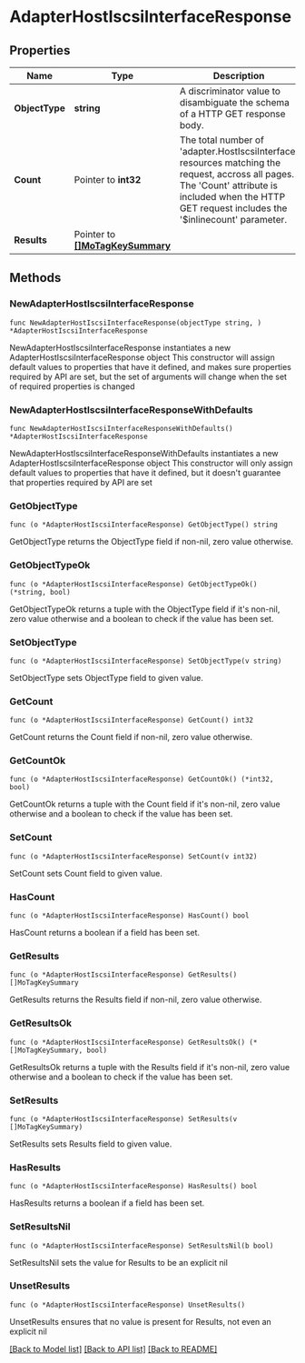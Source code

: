 # AdapterHostIscsiInterfaceResponse

## Properties

Name | Type | Description | Notes
------------ | ------------- | ------------- | -------------
**ObjectType** | **string** | A discriminator value to disambiguate the schema of a HTTP GET response body. | 
**Count** | Pointer to **int32** | The total number of &#39;adapter.HostIscsiInterface&#39; resources matching the request, accross all pages. The &#39;Count&#39; attribute is included when the HTTP GET request includes the &#39;$inlinecount&#39; parameter. | [optional] 
**Results** | Pointer to [**[]MoTagKeySummary**](mo.TagKeySummary.md) |  | [optional] 

## Methods

### NewAdapterHostIscsiInterfaceResponse

`func NewAdapterHostIscsiInterfaceResponse(objectType string, ) *AdapterHostIscsiInterfaceResponse`

NewAdapterHostIscsiInterfaceResponse instantiates a new AdapterHostIscsiInterfaceResponse object
This constructor will assign default values to properties that have it defined,
and makes sure properties required by API are set, but the set of arguments
will change when the set of required properties is changed

### NewAdapterHostIscsiInterfaceResponseWithDefaults

`func NewAdapterHostIscsiInterfaceResponseWithDefaults() *AdapterHostIscsiInterfaceResponse`

NewAdapterHostIscsiInterfaceResponseWithDefaults instantiates a new AdapterHostIscsiInterfaceResponse object
This constructor will only assign default values to properties that have it defined,
but it doesn't guarantee that properties required by API are set

### GetObjectType

`func (o *AdapterHostIscsiInterfaceResponse) GetObjectType() string`

GetObjectType returns the ObjectType field if non-nil, zero value otherwise.

### GetObjectTypeOk

`func (o *AdapterHostIscsiInterfaceResponse) GetObjectTypeOk() (*string, bool)`

GetObjectTypeOk returns a tuple with the ObjectType field if it's non-nil, zero value otherwise
and a boolean to check if the value has been set.

### SetObjectType

`func (o *AdapterHostIscsiInterfaceResponse) SetObjectType(v string)`

SetObjectType sets ObjectType field to given value.


### GetCount

`func (o *AdapterHostIscsiInterfaceResponse) GetCount() int32`

GetCount returns the Count field if non-nil, zero value otherwise.

### GetCountOk

`func (o *AdapterHostIscsiInterfaceResponse) GetCountOk() (*int32, bool)`

GetCountOk returns a tuple with the Count field if it's non-nil, zero value otherwise
and a boolean to check if the value has been set.

### SetCount

`func (o *AdapterHostIscsiInterfaceResponse) SetCount(v int32)`

SetCount sets Count field to given value.

### HasCount

`func (o *AdapterHostIscsiInterfaceResponse) HasCount() bool`

HasCount returns a boolean if a field has been set.

### GetResults

`func (o *AdapterHostIscsiInterfaceResponse) GetResults() []MoTagKeySummary`

GetResults returns the Results field if non-nil, zero value otherwise.

### GetResultsOk

`func (o *AdapterHostIscsiInterfaceResponse) GetResultsOk() (*[]MoTagKeySummary, bool)`

GetResultsOk returns a tuple with the Results field if it's non-nil, zero value otherwise
and a boolean to check if the value has been set.

### SetResults

`func (o *AdapterHostIscsiInterfaceResponse) SetResults(v []MoTagKeySummary)`

SetResults sets Results field to given value.

### HasResults

`func (o *AdapterHostIscsiInterfaceResponse) HasResults() bool`

HasResults returns a boolean if a field has been set.

### SetResultsNil

`func (o *AdapterHostIscsiInterfaceResponse) SetResultsNil(b bool)`

 SetResultsNil sets the value for Results to be an explicit nil

### UnsetResults
`func (o *AdapterHostIscsiInterfaceResponse) UnsetResults()`

UnsetResults ensures that no value is present for Results, not even an explicit nil

[[Back to Model list]](../README.md#documentation-for-models) [[Back to API list]](../README.md#documentation-for-api-endpoints) [[Back to README]](../README.md)


